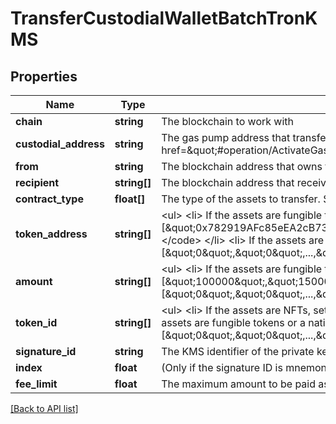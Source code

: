 # TransferCustodialWalletBatchTronKMS

## Properties

Name | Type | Description | Notes
------------ | ------------- | ------------- | -------------
**chain** | **string** | The blockchain to work with |
**custodial_address** | **string** | The gas pump address that transfers the assets; this is the address that you &lt;a href&#x3D;\&quot;#operation/PrecalculateGasPumpAddresses\&quot;&gt;precalculated&lt;/a&gt; and &lt;a href&#x3D;\&quot;#operation/ActivateGasPumpAddresses\&quot;&gt;activated&lt;/a&gt; earlier and that is assigned to a customer in your custodial application; this is not the \&quot;master address\&quot; |
**from** | **string** | The blockchain address that owns the gas pump address (\&quot;master address\&quot;) in the Base58 format |
**recipient** | **string[]** | The blockchain address that receives the assets |
**contract_type** | **float[]** | The type of the assets to transfer. Set &lt;code&gt;0&lt;/code&gt; for fungible tokens (ERC-20 or equivalent), &lt;code&gt;1&lt;/code&gt; for NFTs (ERC-721 or equivalent), or &lt;code&gt;3&lt;/code&gt; for native blockchain currencies. |
**token_address** | **string[]** | &lt;ul&gt; &lt;li&gt; If the assets are fungible tokens or NFTs, set this parameter to the array of the addresses of the tokens to transfer:&lt;br/&gt; &lt;code&gt;\&quot;tokenAddress\&quot;: [\&quot;0x782919AFc85eEA2cB736874225456bB5d3e242bA\&quot;,\&quot;0x74225456bB5d3e242bA782919AFc85eEA2cB7368\&quot;,...,\&quot;0x3e242bA78274225456bB52cB7368d919AFc85eEA\&quot;]&lt;/code&gt; &lt;/li&gt; &lt;li&gt; If the assets are a native blockchain currency, set this parameter to the array of zeros, a zero per currency:&lt;br/&gt; &lt;code&gt;\&quot;tokenAddress\&quot;: [\&quot;0\&quot;,\&quot;0\&quot;,...,\&quot;0\&quot;]&lt;/code&gt; &lt;/li&gt; &lt;/ul&gt; |
**amount** | **string[]** | &lt;ul&gt; &lt;li&gt; If the assets are fungible tokens or a native blockchain currency, set this parameter to the array of the amounts of the assets to transfer:&lt;br/&gt; &lt;code&gt;\&quot;amount\&quot;: [\&quot;100000\&quot;,\&quot;15000\&quot;,...,\&quot;250000\&quot;]&lt;/code&gt; &lt;/li&gt; &lt;li&gt; If the assets are NFTs, set this parameter to the array of zeros, a zero per NFT:&lt;br/&gt; &lt;code&gt;\&quot;amount\&quot;: [\&quot;0\&quot;,\&quot;0\&quot;,...,\&quot;0\&quot;]&lt;/code&gt; &lt;/li&gt; &lt;/ul&gt; |
**token_id** | **string[]** | &lt;ul&gt; &lt;li&gt; If the assets are NFTs, set this parameter to the array of the IDs of the tokens to transfer:&lt;br/&gt; &lt;code&gt;\&quot;tokenId\&quot;: [\&quot;12\&quot;,\&quot;13\&quot;,...,\&quot;24\&quot;]&lt;/code&gt;  &lt;/li&gt; &lt;li&gt; If the assets are fungible tokens or a native blockchain currency, set this parameter to the array of zeros, a zero per fungible token/currency:&lt;br/&gt; &lt;code&gt;\&quot;tokenId\&quot;: [\&quot;0\&quot;,\&quot;0\&quot;,...,\&quot;0\&quot;]&lt;/code&gt; &lt;/li&gt; &lt;/ul&gt; |
**signature_id** | **string** | The KMS identifier of the private key of the blockchain address that owns the gas pump address key (\&quot;master address\&quot;) |
**index** | **float** | (Only if the signature ID is mnemonic-based) The index of the specific address from the mnemonic | [optional]
**fee_limit** | **float** | The maximum amount to be paid as the gas fee (in TRX) |

[[Back to API list]](../../README.md#api-endpoints)
